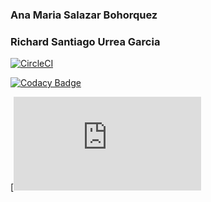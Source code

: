 ### Ana Maria Salazar Bohorquez
### Richard Santiago Urrea Garcia

[![CircleCI](https://circleci.com/gh/RichardUG/CVDSLab8.svg?style=svg)](https://app.circleci.com/pipelines/github/RichardUG/CVDSLab8)

[![Codacy Badge](https://app.codacy.com/project/badge/Grade/9ca0d497ba0b4c698a39b9b9ad669603)](https://www.codacy.com/gh/RichardUG/CVDSLab8/dashboard?utm_source=github.com&amp;utm_medium=referral&amp;utm_content=RichardUG/CVDSLab8&amp;utm_campaign=Badge_Grade)

[![heroku](https://labapp8.herokuapp.com/faces/registrocliente.xhtml)
